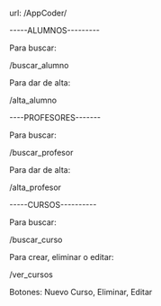 url: /AppCoder/

-----ALUMNOS---------

Para buscar:

/buscar_alumno

Para dar de alta:

/alta_alumno

----PROFESORES-------

Para buscar:

/buscar_profesor

Para dar de alta:

/alta_profesor

-----CURSOS----------

Para buscar:

/buscar_curso

Para crear, eliminar o editar:

/ver_cursos

Botones: Nuevo Curso, Eliminar, Editar


